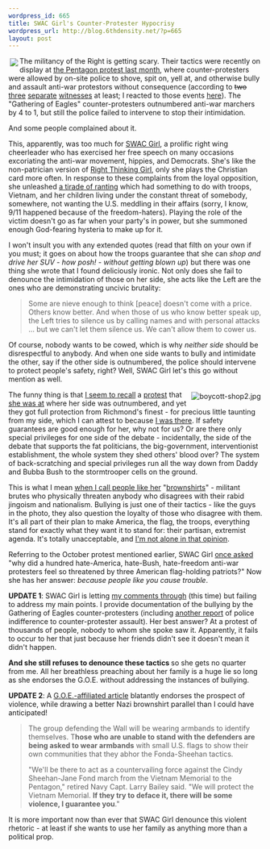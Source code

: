 ```yaml
--- 
wordpress_id: 665
title: SWAC Girl's Counter-Protester Hypocrisy
wordpress_url: http://blog.6thdensity.net/?p=665
layout: post
---
```

<p><img style="margin: 3px; float: left" src="http://blog.6thdensity.net/wp-content/uploads/2007/04/bikers.jpg" />The militancy of the Right is getting scary. Their tactics were recently on display at <a href="http://www.pephost.org/site/News2?abbr=&page=NewsArticle&id=8334#vol4">the Pentagon protest last month</a>, where counter-protesters were allowed by on-site police to shove, spit on, yell at, and otherwise bully and assault anti-war protestors without consequence (according to <s>two</s> <a href="http://richmond.indymedia.org/newswire/display/12790/index.php">three</a> <a href="http://www.dailykos.com/story/2007/3/17/224613/958">separate</a> <a href="http://www.newsleader.com/apps/pbcs.dll/article?AID=/20070322/OPINION03/703220303/1014/OPINION">witnesses</a> at least; I reacted to those events <a href="http://blog.6thdensity.net/?p=659">here</a>).  The "Gathering of Eagles" counter-protesters outnumbered anti-war marchers by 4 to 1, but still the police failed to intervene to stop their intimidation.</p>
<p>And some people complained about it.</p>
<p>This, apparently, was too much for <a href="http://swacgirl.blogspot.com/">SWAC Girl</a>, a prolific right wing cheerleader who has exercised her free speech on many occasions excoriating the anti-war movement, hippies, and Democrats.  She's like the non-patrician version of <a href="http://righthinkinggirl.com">Right Thinking Girl</a>, only she plays the Christian card more often.  In response to these complaints from the loyal opposition, she unleashed <a href="http://swacgirl.blogspot.com/2007/03/anti-war-protester-complains-about-dc.html">a tirade of ranting</a> which had something to do with troops, Vietnam, and her children living under the constant threat of somebody, somewhere, not wanting the U.S. meddling in their affairs (sorry, I know, 9/11 happened because of the freedom-haters).  Playing the role of the victim doesn't go as far when your party's in power, but she summoned enough God-fearing hysteria to make up for it.</p>
<p><!--more-->I won't insult you with any extended quotes (read that filth on your own if you must; it goes on about how the troops guarantee that she can <em>shop and drive her SUV - how posh! - without getting blown up</em>) but there was one thing she wrote that I found deliciously ironic.  Not only does she fail to denounce the intimidation of those on her side, she acts like the Left are the ones who are demonstrating uncivic brutality:</p>
<blockquote><p>Some are nieve enough to think [peace] doesn't come with a price. Others know better. And when those of us who know better speak up, the Left tries to silence us by calling names and with personal attacks ... but we can't let them silence us. We can't allow them to cower us.</p></blockquote>
<p>Of course, nobody wants to be cowed, which is why <em>neither side</em> should be disrespectful to anybody.  And when one side wants to bully and intimidate the other, say if the other side is outnumbered, the police should intervene to protect people's safety, right?  Well, SWAC Girl let's this go without mention as well.</p>
<p><img style="margin: 3px; float: right" alt="boycott-shop2.jpg" id="image666" src="http://blog.6thdensity.net/wp-content/uploads/2007/04/boycott-shop2.jpg" />The funny thing is that <a href="http://blog.6thdensity.net/?p=551">I seem to recall</a> a <a href="http://www.timesdispatch.com/servlet/Satellite?pagename=RTD/MGArticle/RTD_BasicArticle&c=MGArticle&cid=1149191254750">protest</a> that <a href="http://swacgirl.blogspot.com/2006/10/president-bush-visits-richmond_23.html">she was at</a> where her side was outnumbered, and yet they got full protection from Richmond's finest - for precious little taunting from my side, which I can attest to because <a href="http://blog.6thdensity.net/?p=551">I was there</a>.   If safety guarantees are good enough for her, why not for us?  Or are there only special privileges for one side of the debate - incidentally, the side of the debate that supports the fat politicians, the big-government, interventionist establishment, the whole system they shed others' blood over?  The system of back-scratching and special privileges run all the way down from Daddy and Bubba Bush to the stormtrooper cells on the ground.</p>
<p>This is what I mean <a href="http://blog.6thdensity.net/?p=659">when I call people like her</a> "<a href="http://en.wikipedia.org/wiki/Sturmabteilung">brownshirts</a>" - militant brutes who physically threaten anybody who disagrees with their rabid jingoism and nationalism. Bullying is just one of their tactics - like the guys in the photo, they also question the loyalty of those who disagree with them.  It's all part of their plan to make America, the flag, the troops, everything stand for exactly what they want it to stand for: their partisan, extremist agenda. It's totally unacceptable, and <a href="http://krehbiel.blogspot.com/2007/03/counter-protesters-gone-wild.html">I'm not alone in that opinion</a>.</p>
<p>Referring to the October protest mentioned earlier, SWAC Girl <a href="http://swacgirl.blogspot.com/2006/10/president-bush-visits-richmond_23.html">once asked</a> "why did a hundred hate-America, hate-Bush, hate-freedom anti-war protesters feel so threatened by three American flag-holding patriots?" Now she has her answer: <em>because people like you cause trouble</em>.</p>
<p><strong>UPDATE 1</strong>: SWAC Girl is letting <a href="http://swacgirl.blogspot.com/2007/03/anti-war-protester-complains-about-dc.html#4431133494366434042">my comments through</a> (this time) but failing to address my main points.  I provide documentation of the bullying by the Gathering of Eagles counter-protesters (including <a href="http://www.dailykos.com/story/2007/3/17/224613/958">another report</a> of police indifference to counter-protester assault).  Her best answer? At a protest of thousands of people, nobody to whom she spoke saw it.  Apparently, it fails to occur to her that just because her friends didn't see it doesn't mean it didn't happen.</p>
<p><strong>And she still refuses to denounce these tactics </strong>so she gets no quarter from me. All her breathless preaching about her family is a huge lie so long as she endorses the G.O.E. without addressing the instances of bullying.</p>
<p><strong>UPDATE 2</strong>: A <a href="http://www.freerepublic.com/focus/f-vetscor/1781564/posts">G.O.E.-affiliated article</a> blatantly endorses the prospect of violence, while drawing a better Nazi brownshirt parallel than I could have anticipated!</p>
<blockquote>
<p align="left">The group defending the Wall will be wearing armbands to identify themselves. T<strong>hose who are unable to stand with the defenders are being asked to wear armbands</strong> with small U.S. flags to show their own communities that they abhor the Fonda-Sheehan tactics.</p>
<p align="left">"We'll be there to act as a countervailing force against the Cindy Sheehan-Jane Fond march from the Vietnam Memorial to the Pentagon," retired Navy Capt. Larry Bailey said. "We will protect the Vietnam Memorial. <strong>If they try to deface it, there will be some violence, I guarantee you</strong>."</p>
</blockquote>
<p align="left">It is more important now than ever that SWAC Girl denounce this violent rhetoric - at least if she wants to use her family as anything more than a political prop.</p>
